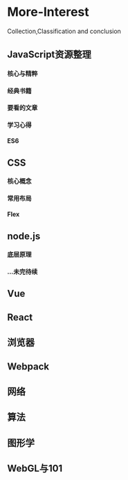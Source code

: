 # More-Interest
Collection,Classification and conclusion

## JavaScript资源整理
#### 核心与精粹
#### 经典书籍
#### 要看的文章
#### 学习心得
#### ES6

## CSS
#### 核心概念
#### 常用布局
#### Flex

## node.js
#### 底层原理
#### ...未完待续

## Vue
## React

## 浏览器

## Webpack

## 网络

## 算法

## 图形学
## WebGL与101
